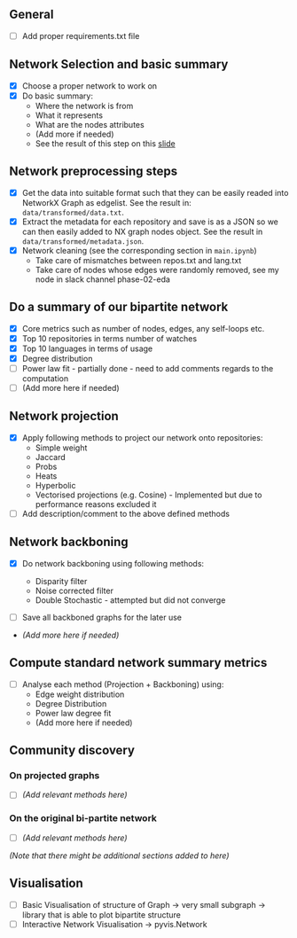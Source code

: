 ## General

- [ ] Add proper requirements.txt file

## Network Selection and basic summary

- [x] Choose a proper network to work on
- [x] Do basic summary:
  - Where the network is from
  - What it represents
  - What are the nodes attributes
  - (Add more if needed)
  - See the result of this step on this [slide](https://docs.google.com/presentation/d/13dyLBafxCt2VNjRtrBzkrYpuNhHQViyT52FdB1JcBHQ/edit#slide=id.p)

## Network preprocessing steps

- [x] Get the data into suitable format such that they can be easily readed into NetworkX Graph as edgelist. See the result in: `data/transformed/data.txt`.
- [x] Extract the metadata for each repository and save is as a JSON so we can then easily added to NX graph nodes object. See the result in `data/transformed/metadata.json`.
- [x] Network cleaning (see the corresponding section in `main.ipynb`)
  - Take care of mismatches between repos.txt and lang.txt
  - Take care of nodes whose edges were randomly removed, see my node in slack channel phase-02-eda

## Do a summary of our bipartite network

- [x] Core metrics such as number of nodes, edges, any self-loops etc.
- [x] Top 10 repositories in terms number of watches
- [x] Top 10 languages in terms of usage
- [x] Degree distribution
- [ ] Power law fit - partially done - need to add comments regards to the computation
- [ ] (Add more here if needed)

## Network projection

- [x] Apply following methods to project our network onto repositories:
  - Simple weight
  - Jaccard
  - Probs
  - Heats
  - Hyperbolic
  - Vectorised projections (e.g. Cosine) - Implemented but due to performance reasons excluded it
- [ ] Add description/comment to the above defined methods

## Network backboning

- [x] Do network backboning using following methods:

  - Disparity filter
  - Noise corrected filter
  - Double Stochastic - attempted but did not converge

- [ ] Save all backboned graphs for the later use

- _(Add more here if needed)_

## Compute standard network summary metrics

- [ ] Analyse each method (Projection + Backboning) using:
  - Edge weight distribution
  - Degree Distribution
  - Power law degree fit
  - (Add more here if needed)

## Community discovery

### On projected graphs

- [ ] _(Add relevant methods here)_

### On the original bi-partite network

- [ ] _(Add relevant methods here)_

_(Note that there might be additional sections added to here)_

## Visualisation

- [ ] Basic Visualisation of structure of Graph -> very small subgraph -> library that is able to plot bipartite structure
- [ ] Interactive Network Visualisation -> pyvis.Network
